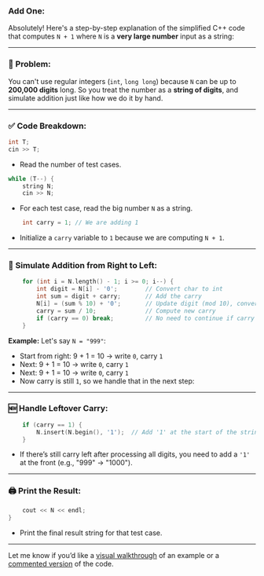 ### Add One:
 
 
Absolutely! Here's a step-by-step explanation of the simplified C++ code that computes `N + 1` where `N` is a **very large number** input as a string:

---

### 🔢 Problem:

You can't use regular integers (`int`, `long long`) because `N` can be up to **200,000 digits** long. So you treat the number as a **string of digits**, and simulate addition just like how we do it by hand.

---

### ✅ Code Breakdown:

```cpp
int T;
cin >> T;
```

* Read the number of test cases.

```cpp
while (T--) {
    string N;
    cin >> N;
```

* For each test case, read the big number `N` as a string.

```cpp
    int carry = 1; // We are adding 1
```

* Initialize a `carry` variable to `1` because we are computing `N + 1`.

---

### 🔁 Simulate Addition from Right to Left:

```cpp
    for (int i = N.length() - 1; i >= 0; i--) {
        int digit = N[i] - '0';        // Convert char to int
        int sum = digit + carry;       // Add the carry
        N[i] = (sum % 10) + '0';       // Update digit (mod 10), convert back to char
        carry = sum / 10;              // Compute new carry
        if (carry == 0) break;         // No need to continue if carry is 0
    }
```

**Example:**
Let's say `N = "999"`:

* Start from right: 9 + 1 = 10 → write `0`, carry `1`
* Next: 9 + 1 = 10 → write `0`, carry `1`
* Next: 9 + 1 = 10 → write `0`, carry `1`
* Now carry is still `1`, so we handle that in the next step:

---

### 🆕 Handle Leftover Carry:

```cpp
    if (carry == 1) {
        N.insert(N.begin(), '1');  // Add '1' at the start of the string
    }
```

* If there’s still carry left after processing all digits, you need to add a `'1'` at the front (e.g., "999" → "1000").

---

### 🖨️ Print the Result:

```cpp
    cout << N << endl;
}
```

* Print the final result string for that test case.

---

Let me know if you’d like a [visual walkthrough](f) of an example or a [commented version](f) of the code.

